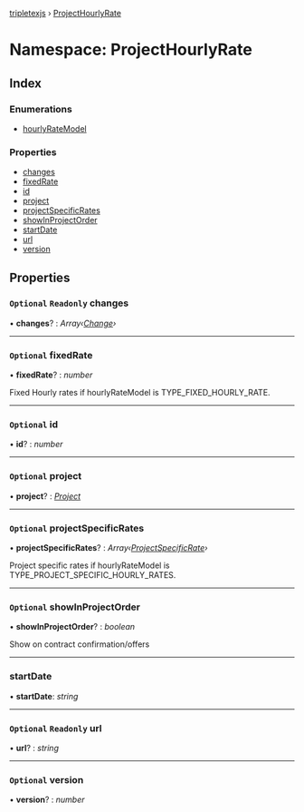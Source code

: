[tripletexjs](../README.md) › [ProjectHourlyRate](projecthourlyrate.md)

# Namespace: ProjectHourlyRate

## Index

### Enumerations

* [hourlyRateModel](../enums/projecthourlyrate.hourlyratemodel.md)

### Properties

* [changes](projecthourlyrate.md#optional-readonly-changes)
* [fixedRate](projecthourlyrate.md#optional-fixedrate)
* [id](projecthourlyrate.md#optional-id)
* [project](projecthourlyrate.md#optional-project)
* [projectSpecificRates](projecthourlyrate.md#optional-projectspecificrates)
* [showInProjectOrder](projecthourlyrate.md#optional-showinprojectorder)
* [startDate](projecthourlyrate.md#startdate)
* [url](projecthourlyrate.md#optional-readonly-url)
* [version](projecthourlyrate.md#optional-version)

## Properties

### `Optional` `Readonly` changes

• **changes**? : *Array‹[Change](change.md)›*

___

### `Optional` fixedRate

• **fixedRate**? : *number*

Fixed Hourly rates if hourlyRateModel is TYPE_FIXED_HOURLY_RATE.

___

### `Optional` id

• **id**? : *number*

___

### `Optional` project

• **project**? : *[Project](project.md)*

___

### `Optional` projectSpecificRates

• **projectSpecificRates**? : *Array‹[ProjectSpecificRate](../interfaces/projectspecificrate.md)›*

Project specific rates if hourlyRateModel is TYPE_PROJECT_SPECIFIC_HOURLY_RATES.

___

### `Optional` showInProjectOrder

• **showInProjectOrder**? : *boolean*

Show on contract confirmation/offers

___

###  startDate

• **startDate**: *string*

___

### `Optional` `Readonly` url

• **url**? : *string*

___

### `Optional` version

• **version**? : *number*
